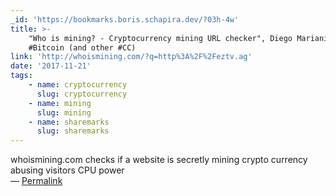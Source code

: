 ```yaml
---
_id: 'https://bookmarks.boris.schapira.dev/?03h-4w'
title: >-
    "Who is mining? - Cryptocurrency mining URL checker", Diego Mariani (@0x13a)
    #Bitcoin (and other #CC)
link: 'http://whoismining.com/?q=http%3A%2F%2Feztv.ag'
date: '2017-11-21'
tags:
    - name: cryptocurrency
      slug: cryptocurrency
    - name: mining
      slug: mining
    - name: sharemarks
      slug: sharemarks
---
```


whoismining.com checks if a website is secretly mining crypto currency abusing
visitors CPU power <br>&#8212;
<a href="https://bookmarks.boris.schapira.dev/?03h-4w" title="Permalink">Permalink</a>
